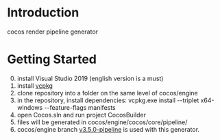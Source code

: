 # Introduction
cocos render pipeline generator

# Getting Started
0.  install Visual Studio 2019 (english version is a must)
1.	install [vcpkg](https://github.com/Microsoft/vcpkg)
2.  clone repository into a folder on the same level of cocos/engine
3.	in the repository, install dependencies: vcpkg.exe install --triplet x64-windows --feature-flags manifests
4.  open Cocos.sln and run project CocosBuilder
5.  files will be generated in cocos/engine/cocos/core/pipeline/
6.  cocos/engine branch [v3.5.0-pipeline](https://github.com/star-e/engine/tree/v3.5.0-pipeline) is used with this generator.
